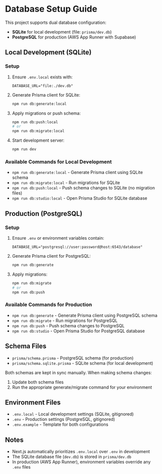 # Database Setup Guide

This project supports dual database configuration:
- **SQLite** for local development (file: `prisma/dev.db`)
- **PostgreSQL** for production (AWS App Runner with Supabase)

## Local Development (SQLite)

### Setup
1. Ensure `.env.local` exists with:
   ```env
   DATABASE_URL="file:./dev.db"
   ```

2. Generate Prisma client for SQLite:
   ```bash
   npm run db:generate:local
   ```

3. Apply migrations or push schema:
   ```bash
   npm run db:push:local
   # or
   npm run db:migrate:local
   ```

4. Start development server:
   ```bash
   npm run dev
   ```

### Available Commands for Local Development
- `npm run db:generate:local` - Generate Prisma client using SQLite schema
- `npm run db:migrate:local` - Run migrations for SQLite
- `npm run db:push:local` - Push schema changes to SQLite (no migration files)
- `npm run db:studio:local` - Open Prisma Studio for SQLite database

## Production (PostgreSQL)

### Setup
1. Ensure `.env` or environment variables contain:
   ```env
   DATABASE_URL="postgresql://user:password@host:6543/database"
   ```

2. Generate Prisma client for PostgreSQL:
   ```bash
   npm run db:generate
   ```

3. Apply migrations:
   ```bash
   npm run db:migrate
   # or
   npm run db:push
   ```

### Available Commands for Production
- `npm run db:generate` - Generate Prisma client using PostgreSQL schema
- `npm run db:migrate` - Run migrations for PostgreSQL
- `npm run db:push` - Push schema changes to PostgreSQL
- `npm run db:studio` - Open Prisma Studio for PostgreSQL database

## Schema Files

- `prisma/schema.prisma` - PostgreSQL schema (for production)
- `prisma/schema.sqlite.prisma` - SQLite schema (for local development)

Both schemas are kept in sync manually. When making schema changes:
1. Update both schema files
2. Run the appropriate generate/migrate command for your environment

## Environment Files

- `.env.local` - Local development settings (SQLite, gitignored)
- `.env` - Production settings (PostgreSQL, gitignored)
- `.env.example` - Template for both configurations

## Notes

- Next.js automatically prioritizes `.env.local` over `.env` in development
- The SQLite database file (`dev.db`) is stored in `prisma/dev.db`
- In production (AWS App Runner), environment variables override any `.env` files
